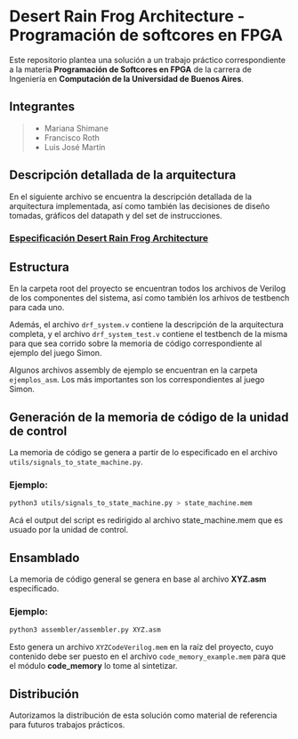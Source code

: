 # Desert Rain Frog Architecture - Programación de softcores en FPGA

Este repositorio plantea una solución a un trabajo práctico correspondiente a la materia **Programación de Softcores en FPGA** de la carrera de Ingeniería en **Computación de la Universidad de Buenos Aires**.

## Integrantes
> - Mariana Shimane
> - Francisco Roth
> - Luis José Martín

## Descripción detallada de la arquitectura

En el siguiente archivo se encuentra la descripción detallada de la arquitectura implementada, así como también las decisiones de diseño tomadas, gráficos del datapath y del set de instrucciones.

### [Especificación Desert Rain Frog Architecture](https://docs.google.com/document/d/19R2ALrrsPaSP3NljamkW2M2_IgvnEavfRGsxlvx-o_w/edit)

## Estructura
En la carpeta root del proyecto se encuentran todos los archivos de Verilog de los componentes del sistema, así como también los arhivos de testbench para cada uno.

Además, el archivo `drf_system.v` contiene la descripción de la arquitectura completa, y el archivo `drf_system_test.v` contiene el testbench de la misma para que sea corrido sobre la memoria de código correspondiente al ejemplo del juego Simon.

Algunos archivos assembly de ejemplo se encuentran en la carpeta `ejemplos_asm`. Los más importantes son los correspondientes al juego Simon.

## Generación de la memoria de código de la unidad de control
La memoria de código se genera a partir de lo especificado en el archivo `utils/signals_to_state_machine.py`.

### Ejemplo:
```bash
python3 utils/signals_to_state_machine.py > state_machine.mem
```

Acá el output del script es redirigido al archivo state_machine.mem que es usuado por la unidad de control.

## Ensamblado
La memoria de código general se genera en base al archivo **XYZ.asm** especificado. 

### Ejemplo:
```bash
python3 assembler/assembler.py XYZ.asm
```
Esto genera un archivo `XYZCodeVerilog.mem` en la raíz del proyecto, cuyo contenido debe ser puesto en el archivo `code_memory_example.mem` para que el módulo **code_memory** lo tome al sintetizar.

## Distribución
Autorizamos la distribución de esta solución como material de referencia para futuros trabajos prácticos.